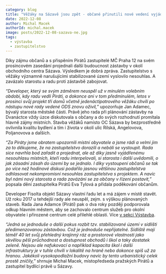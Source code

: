 ```yaml
---
category: blog
title: "Věžáky na Sázavě jsou zpět - občané přinutili nové vedení vyjádřit nesouhlas"
date: 2022-12-08
author: Michal Macek
authorId: michal.macek
image: posts/2022-12-08-sazava-ne.jpg
tags:
  - výstavba
  - zastupitelstvo
---
```


Díky zájmu občanů a s přispěním Pirátů zastupitelé MČ Praha 12 na svém prosincovém zasedání projednali další budoucnost zástavby v okolí obchodního centra Sázava. Výsledkem je dobrá zpráva. Zastupitelstvo s věžáky významně narušujícími stabilizované území vyslovilo nesouhlas. A zavázalo starostu a radu proti zástavbě zabojovat.

_“Developer, který se svým záměrem neuspěl už v minulém volebním období, kdy radu vedli Piráti, a dokonce ani v tom předminulém, letos v prosinci svůj projekt tří domů včetně jedenáctipatrového věžáku chvíli po nástupu nové rady vedené ODS znovu oživil,”_ upozorňuje Jan Adamec, bývalý starosta městské části. Právě jeho rada při plánování zástavby na Dvanáctce vždy úzce diskutovala s občany a do svých rozhodnutí promítala hlavně zájmy místních. Stavba věžáků namísto OC Sázava by bezprostředně ovlivnila kvalitu bydlení a tím i života v okolí ulic Rilská, Angelovova, Poljanovova a dalších.

_“Za Piráty jsme obratem upozornili místní obyvatele a jsme rádi a velmi jim za to děkujeme, že na zastupitelstvo dorazili a nebáli se vystoupit. Rada sice navrhla bod zařadit a projednat, ale až díky jasně vyjádřenému nesouhlasu místních, kteří radu interpelovali, si starosta i další uvědomili, o jak zásadní zásah do území by se jednalo.  I díky vystoupení občanů se tak po více než hodinové diskusi podařilo jasnou většinou zastupitelstva odhlasovat nekompromisní nesouhlas zastupitelstva s projektem. A navíc byl námi nový starosta a rada zavázáni se za občany v řízení postavit,”_ popsala dění zastupitelka Pirátů Eva Tylová a přidala poděkování občanům.

Developer Fisolta objekt Sázavy vlastní řadu let a má zájem v místě stavět. Už roku 2017 u tehdejší rady ale neuspěl, zejm. s výškou plánovaných staveb. Rada Jana Adamce (Piráti) pak o dva roky později podporovala odkup hlavním městem, aby se zachovalo centrum služeb pro okolní obyvatele i přirozené centrum celé přilehlé oblasti. Více [v sekci Výstavba](https://praha12.pirati.cz/vystavba/modrany-sazava-rilska.html).

_“Jedná se jednoduše o další pokus rozbít tzv. stabilizované území v sídlišti předimenzovanou zástavbou. Což je jednoduše nepřijatelné. Sídliště mají téměř 40 let svůj přehledný krajinný ráz a prostorové vlastnosti jako skvělou pěší průchodnost a dostupnost obchodů i škol a taky dostatek zeleně. Nejsou ale nafukovací a například kapacita škol i další infrastruktury je v tuhle chvíli v lokalitě na hraně nebo dokonce spíš už za hranou. Jakékoli vysokopodlažní budovy navíc by tento urbanistický celek prostě zničily,”_ shrnuje Michal Macek, místopředseda pražských Pirátů a zastupitel bydlící právě u Sázavy.


